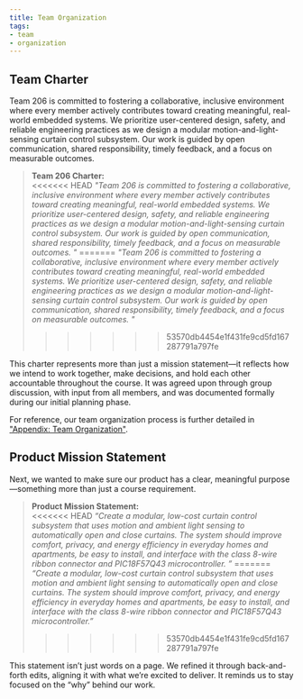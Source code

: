 ```yaml
---
title: Team Organization
tags:
- team
- organization
---
```


## Team Charter

Team 206 is committed to fostering a collaborative, inclusive environment where every member actively contributes toward creating meaningful, real-world embedded systems. We prioritize user-centered design, safety, and reliable engineering practices as we design a modular motion-and-light-sensing curtain control subsystem. Our work is guided by open communication, shared responsibility, timely feedback, and a focus on measurable outcomes. 


> **Team 206 Charter:**  
<<<<<<< HEAD
> *"Team 206 is committed to fostering a collaborative, inclusive environment where every member actively contributes toward creating meaningful, real-world embedded systems. We prioritize user-centered design, safety, and reliable engineering practices as we design a modular motion-and-light-sensing curtain control subsystem. Our work is guided by open communication, shared responsibility, timely feedback, and a focus on measurable outcomes. 
"*
=======
> *"Team 206 is committed to fostering a collaborative, inclusive environment where every member actively contributes toward creating meaningful, real-world embedded systems. We prioritize user-centered design, safety, and reliable engineering practices as we design a modular motion-and-light-sensing curtain control subsystem. Our work is guided by open communication, shared responsibility, timely feedback, and a focus on measurable outcomes. "*
>>>>>>> 53570db4454e1f431fe9cd5fd167287791a797fe

This charter represents more than just a mission statement—it reflects how we intend to work together, make decisions, and hold each other accountable throughout the course. It was agreed upon through group discussion, with input from all members, and was documented formally during our initial planning phase.

For reference, our team organization process is further detailed in ["Appendix: Team Organization"](https://embedded-systems-design.github.io/EGR304TeamTemplate/Appendix/App-Team-Org/).

## Product Mission Statement

Next, we wanted to make sure our product has a clear, meaningful purpose—something more than just a course requirement.


> **Product Mission Statement:**  
<<<<<<< HEAD
> *“Create a modular, low-cost curtain control subsystem that uses motion and ambient light sensing to automatically open and close curtains. The system should improve comfort, privacy, and energy efficiency in everyday homes and apartments, be easy to install, and interface with the class 8-wire ribbon connector and PIC18F57Q43 microcontroller. ”*
=======
> *“Create a modular, low-cost curtain control subsystem that uses motion and ambient light sensing to automatically open and close curtains. The system should improve comfort, privacy, and energy efficiency in everyday homes and apartments, be easy to install, and interface with the class 8-wire ribbon connector and PIC18F57Q43 microcontroller.”*
>>>>>>> 53570db4454e1f431fe9cd5fd167287791a797fe

This statement isn’t just words on a page. We refined it through back-and-forth edits, aligning it with what we’re excited to deliver. It reminds us to stay focused on the “why” behind our work.